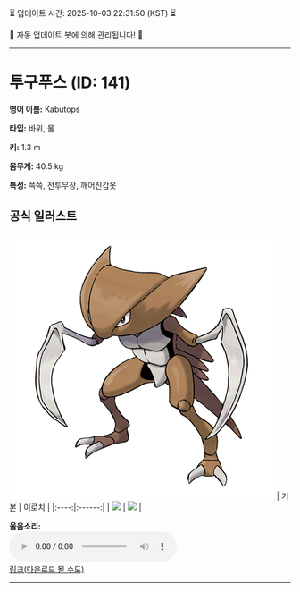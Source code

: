 
⏳ 업데이트 시간: 2025-10-03 22:31:50 (KST) ⏳

🤖 자동 업데이트 봇에 의해 관리됩니다! 🤖

---

# 투구푸스 (ID: 141)
**영어 이름:** Kabutops

**타입:** 바위, 물

**키:** 1.3 m

**몸무게:** 40.5 kg

**특성:** 쓱쓱, 전투무장, 깨어진갑옷

## 공식 일러스트
![](https://raw.githubusercontent.com/PokeAPI/sprites/master/sprites/pokemon/other/official-artwork/141.png)
| 기본 | 이로치 |
|:----:|:------:|
| <img src="http://play.pokemonshowdown.com/sprites/ani/kabutops.gif" width="200"> | <img src="http://play.pokemonshowdown.com/sprites/ani-shiny/kabutops.gif" width="200"> |

**울음소리:**<br><audio controls src="https://raw.githubusercontent.com/PokeAPI/cries/main/cries/pokemon/latest/141.ogg"></audio><br> [링크(다운로드 될 수도)](https://raw.githubusercontent.com/PokeAPI/cries/main/cries/pokemon/latest/141.ogg)


---
